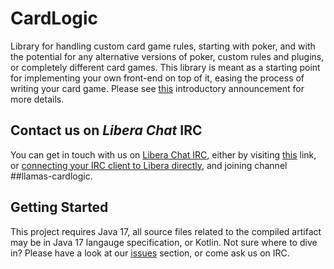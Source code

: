 # CardLogic
Library for handling custom card game rules, starting with poker, and with the potential for any alternative versions of poker, custom rules and plugins, or completely different card games.
This library is meant as a starting point for implementing your own front-end on top of it, easing the process of writing your card game.
Please see [this](https://github.com/IRC-Llamas/cardlogic/discussions/31) introductory announcement for more details.

<a name="communication"></a>
## Contact us on *Libera Chat* IRC
You can get in touch with us on [Libera Chat IRC](https://libera.chat/), either by visiting [this](https://web.libera.chat/) link, or [connecting your IRC client to Libera directly](https://libera.chat/guides/connect), and joining channel ##llamas-cardlogic.

<a name="starting"></a>
## Getting Started
This project requires Java 17, all source files related to the compiled artifact may be in Java 17 langauge specification, or Kotlin.
Not sure where to dive in? Please have a look at our [issues](https://github.com/IRC-Llamas/cardlogic/issues) section, or come ask us on IRC.
